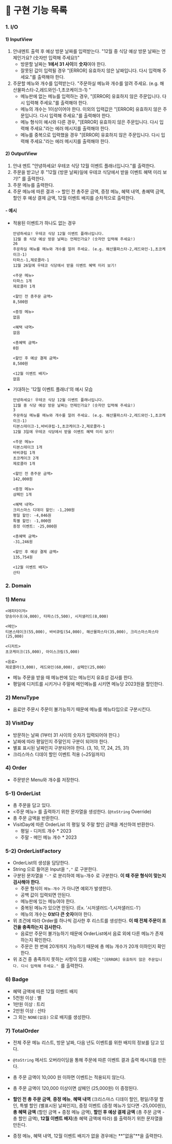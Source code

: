 # 📌 구현 기능 목록

### 1. I/O

#### 1) InputView

1. 안내멘트 출력 후 예상 방문 날짜를 입력받는다.
   "12월 중 식당 예상 방문 날짜는 언제인가요? (숫자만 입력해 주세요!)"
   - 방문할 날짜는 **1에서 31 사이**의 **숫자**여야 한다. 
   - 잘못된 값이 입력될 경우 "[ERROR] 유효하지 않은 날짜입니다. 다시 입력해 주세요."를 출력해야 한다. 
2. 주문할 메뉴와 개수를 입력받는다. 
   "주문하실 메뉴와 개수를 알려 주세요. (e.g. 해산물파스타-2,레드와인-1,초코케이크-1) "
   - 메뉴판에 없는 메뉴를 입력하는 경우, "[ERROR] 유효하지 않은 주문입니다. 다시 입력해 주세요."를 출력해야 한다. 
   - 메뉴의 개수는 1이상이어야 한다. 이외의 입력값은 "[ERROR] 유효하지 않은 주문입니다. 다시 입력해 주세요."를 출력해야 한다.
   - 메뉴 형식이 예시와 다른 경우, "[ERROR] 유효하지 않은 주문입니다. 다시 입력해 주세요."라는 에러 메시지를 출력해야 한다.
   - 메뉴를 중복으로 입력했을 경우 "[ERROR] 유효하지 않은 주문입니다. 다시 입력해 주세요."라는 에러 메시지를 출력해야 한다. 

#### 2) OutputView

1. 안내 멘트 "안녕하세요! 우테코 식당 12월 이벤트 플래너입니다."를 출력한다. 
2. 주문을 받고난 후 "12월 {방문 날짜}일에 우테코 식당에서 받을 이벤트 혜택 미리 보기!" 를 출력한다. 
3. 주문 메뉴를 출력한다.
4. 주문 메뉴에 따른 결과 -> 할인 전 총주문 금액, 증정 메뉴, 혜택 내역, 총혜택 금액, 할인 후 예상 결제 금액, 12월 이벤트 배지를 순차적으로 출력한다. 



#### - 예시

- 적용된 이벤트가 하나도 없는 경우
  ```
  안녕하세요! 우테코 식당 12월 이벤트 플래너입니다.
  12월 중 식당 예상 방문 날짜는 언제인가요? (숫자만 입력해 주세요!)
  26 
  주문하실 메뉴를 메뉴와 개수를 알려 주세요. (e.g. 해산물파스타-2,레드와인-1,초코케이크-1)
  타파스-1,제로콜라-1 
  12월 26일에 우테코 식당에서 받을 이벤트 혜택 미리 보기!
   
  <주문 메뉴>
  타파스 1개
  제로콜라 1개
  
  <할인 전 총주문 금액>
  8,500원
   
  <증정 메뉴>
  없음
   
  <혜택 내역>
  없음
   
  <총혜택 금액>
  0원
   
  <할인 후 예상 결제 금액>
  8,500원
   
  <12월 이벤트 배지>
  없음
  ```

- 기대하는 '12월 이벤트 플래너'의 예시 모습

  ```
  안녕하세요! 우테코 식당 12월 이벤트 플래너입니다.
  12월 중 식당 예상 방문 날짜는 언제인가요? (숫자만 입력해 주세요!)
  3
  주문하실 메뉴를 메뉴와 개수를 알려 주세요. (e.g. 해산물파스타-2,레드와인-1,초코케이크-1)
  티본스테이크-1,바비큐립-1,초코케이크-2,제로콜라-1
  12월 3일에 우테코 식당에서 받을 이벤트 혜택 미리 보기!
   
  <주문 메뉴>
  티본스테이크 1개
  바비큐립 1개
  초코케이크 2개
  제로콜라 1개
   
  <할인 전 총주문 금액>
  142,000원
   
  <증정 메뉴>
  샴페인 1개
   
  <혜택 내역>
  크리스마스 디데이 할인: -1,200원
  평일 할인: -4,046원
  특별 할인: -1,000원
  증정 이벤트: -25,000원
   
  <총혜택 금액>
  -31,246원
   
  <할인 후 예상 결제 금액>
  135,754원
   
  <12월 이벤트 배지>
  산타
  ```



### 2. Domain

### 1) Menu

```
<애피타이저>
양송이수프(6,000), 타파스(5,500), 시저샐러드(8,000)

<메인>
티본스테이크(55,000), 바비큐립(54,000), 해산물파스타(35,000), 크리스마스파스타(25,000)

<디저트>
초코케이크(15,000), 아이스크림(5,000)

<음료>
제로콜라(3,000), 레드와인(60,000), 샴페인(25,000)
```

- 메뉴 주문을 받을 때 메뉴판에 있는 메뉴인지 유효성 검사를 한다.
- 평일에 디저트를 시키거나 주말에 메인메뉴를 시키면 메뉴당 2023원을 할인한다. 



### 2) MenuType

-  음료만 주문시 주문이 불가능하기 때문에 메뉴를 메뉴타입으로 구분시킨다.



### 3) VisitDay

- 방문하는 날짜 (1부터 31 사이의 숫자가 입력되어야 한다.)
- 날짜에 따라 평일인지 주말인지 구분이 되어야 한다. 
- 별표 표시된 날짜인지 구분되어야 한다. (3, 10, 17, 24, 25, 31)
- 크리스마스 디데이 할인 이벤트 적용 (~25일까지)



### 4) Order

- 주문받은 Menu와 개수를 저장한다. 



### 5-1) OrderList

- 총 주문을 담고 있다. 
- <주문 메뉴> 를 출력하기 위한 문자열을 생성한다. (`@toString` Override)
- 총 주문 금액을 반환한다.
- VisitDay에 따른 OrderList 의 평일 및 주말 할인 금액을 계산하여 반환한다. 
  - 평일 - 디저트 개수 * 2023
  - 주말 - 메인 메뉴 개수 * 2023



### 5-2) OrderListFactory

- OrderList의 생성을 담당한다. 
- String 으로 들어온 Input을 `","` 로 구분한다. 
- 구분된 문자열을 `"-"` 로 분리하여 메뉴-개수 로 구분한다. **이 때 주문 형식이 맞는지 검사해야 한다.**
  - 주문 형식이 `메뉴-개수` 가 아니면 예외가 발생한다. 
  - 공백 값이 입력되면 안된다. 
  - 메뉴판에 있는 메뉴여야 한다. 
  - 중복된 메뉴가 있으면 안된다. (Ex. '시저샐러드-1,시저샐러드-1')
  - 메뉴의 개수는 **0보다 큰 숫자**여야 한다. 
- 위 조건에 따라 Order를 하나씩 검사한 후 리스트를 생성한다. **이 때 전체 주문이 조건을 충족하는지 검사한다.**
  - 음료만 주문이 불가능하기 때문에 OrderList에서 음료 외에 다른 메뉴가 존재하는지 확인한다. 
  - 주문은 한 번에 20개까지 가능하기 때문에 총 메뉴 개수가 20개 이하인지 확인한다.
- 위 조건 중 충족하지 못하는 사항이 있을 시에는 `"[ERROR] 유효하지 않은 주문입니다. 다시 입력해 주세요." `를 출력한다.  



### 6) Badge

- 혜택 금액에 따른 12월 이벤트 배지 
- 5천원 이상 : 별
- 1만원 이상 : 트리
- 2만원 이상 : 산타
- 그 외는 `NONE(없음)` 으로 배지를 생성한다. 



### 7) TotalOrder

- 전체 주문 메뉴 리스트, 방문 날짜, 다음 년도 이벤트를 위한 배지의 정보를 담고 있다. 
- `@toString` 메서드 오버라이딩을 통해 주문에 따른 이벤트 결과 출력 메시지를 만든다.
- 총 주문 금액이 10,000 원 이하면 이벤트는 적용되지 않는다. 
- 총 주문 금액이 120,000 이상이면 샴페인 (25,000원) 이 증정된다. 
- **할인 전 총 주문 금액**, **증정 메뉴**, **혜택 내역** (크리스마스 디데이 할인, 평일/주말 할인, 특별 할인 (별표시된 날짜인지), 증정 이벤트 (증정 메뉴가 있다면 -25,000원)), **총 혜택 금액** (할인 금액 + 증정 메뉴 금액), **할인 후 예상 결제 금액** (총 주문 금액 - 총 할인 금액), **12월 이벤트 배지**(총 혜택 금액에 따라) 를 출력하기 위한 문자열을 만든다. 

- 증정 메뉴, 혜택 내역, 12월 이벤트 배지가 없을 경우에는 **"없음"**을 출력한다.